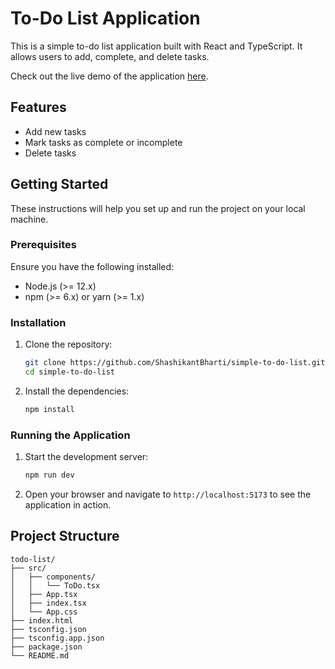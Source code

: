 # To-Do List Application

This is a simple to-do list application built with React and TypeScript. It allows users to add, complete, and delete tasks.

Check out the live demo of the application [here](https://simple-to-do-list-xi.vercel.app/).

## Features

- Add new tasks
- Mark tasks as complete or incomplete
- Delete tasks

## Getting Started

These instructions will help you set up and run the project on your local machine.

### Prerequisites

Ensure you have the following installed:

- Node.js (>= 12.x)
- npm (>= 6.x) or yarn (>= 1.x)

### Installation

1. Clone the repository:

   ```bash
   git clone https://github.com/ShashikantBharti/simple-to-do-list.git
   cd simple-to-do-list
   ```

2. Install the dependencies:

   ```bash
   npm install
   ```

### Running the Application

1. Start the development server:

   ```bash
   npm run dev
   ```

2. Open your browser and navigate to `http://localhost:5173` to see the application in action.

## Project Structure

```plaintext
todo-list/
├── src/
│   ├── components/
│   │   └── ToDo.tsx
│   ├── App.tsx
│   ├── index.tsx
│   └── App.css
├── index.html
├── tsconfig.json
├── tsconfig.app.json
├── package.json
└── README.md
```
